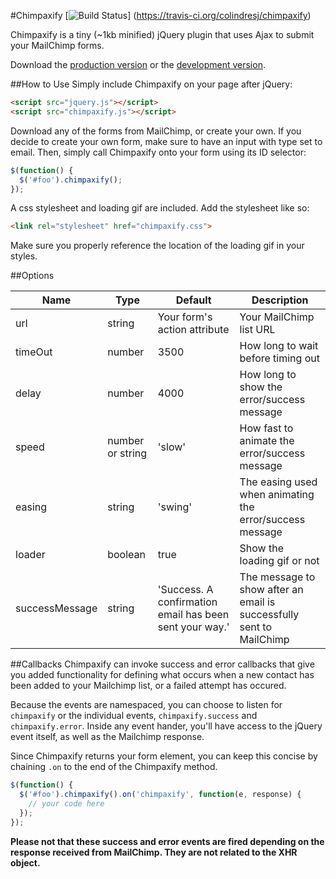 #Chimpaxify
[![Build Status](https://travis-ci.org/colindresj/chimpaxify.svg?branch=master)]
(https://travis-ci.org/colindresj/chimpaxify)

Chimpaxify is a tiny (~1kb minified) jQuery plugin that uses Ajax to submit
your MailChimp forms.

Download the [production version][min] or the [development version][max].

[min]: https://raw.github.com/colindres/chimpaxify/master/dist/chimpaxify.min.js
[max]: https://raw.github.com/colindres/chimpaxify/master/dist/chimpaxify.js

##How to Use
Simply include Chimpaxify on your page after jQuery:
```html
<script src="jquery.js"></script>
<script src="chimpaxify.js"></script>
```

Download any of the forms from MailChimp, or create your own. If you decide to
create your own form, make sure to have an input with type set to email. Then,
simply call Chimpaxify onto your form using its ID selector:
```js
$(function() {
  $('#foo').chimpaxify();
});
```


A css stylesheet and loading gif are included. Add the stylesheet like so:
```html
<link rel="stylesheet" href="chimpaxify.css">
```

Make sure you properly reference the location of the loading gif in your styles.

##Options
<table>
  <thead>
    <tr>
      <th>Name</th>
      <th>Type</th>
      <th>Default</th>
      <th>Description</th>
    </tr>
  </thead>
  <tbody>
    <tr>
      <td>url</td>
      <td>string</td>
      <td>Your form's action attribute</td>
      <td>Your MailChimp list URL</td>
    </tr>
    <tr>
      <td>timeOut</td>
      <td>number</td>
      <td>3500</td>
      <td>How long to wait before timing out</td>
    </tr>
    <tr>
      <td>delay</td>
      <td>number</td>
      <td>4000</td>
      <td>How long to show the error/success message</td>
    </tr>
    <tr>
      <td>speed</td>
      <td>number or string</td>
      <td>'slow'</td>
      <td>How fast to animate the error/success message</td>
    </tr>
    <tr>
      <td>easing</td>
      <td>string</td>
      <td>'swing'</td>
      <td>The easing used when animating the error/success message</td>
    </tr>
    <tr>
      <td>loader</td>
      <td>boolean</td>
      <td>true</td>
      <td>Show the loading gif or not</td>
    </tr>
    <tr>
      <td>successMessage</td>
      <td>string</td>
      <td>'Success. A confirmation email has been sent your way.'</td>
      <td>The message to show after an email is successfully sent to MailChimp</td>
    </tr>
  </tbody>
</table>

##Callbacks
Chimpaxify can invoke success and error callbacks that give you added
functionality for defining what occurs when a new contact has been added to
your Mailchimp list, or a failed attempt has occured.

Because the events are namespaced, you can choose to listen for `chimpaxify` or
the individual events, `chimpaxify.success` and `chimpaxify.error`. Inside any
event hander, you'll have access to the jQuery event itself, as well as the
Mailchimp response.

Since Chimpaxify returns your form element, you can keep this concise by
chaining `.on` to the end of the Chimpaxify method.
```js
$(function() {
  $('#foo').chimpaxify().on('chimpaxify', function(e, response) {
    // your code here
  });
});
```

**Please not that these success and error events are fired depending on the
  response received from MailChimp. They are not related to the XHR object.**
